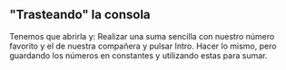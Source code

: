 ## "Trasteando" la consola
Tenemos que abrirla y:
Realizar una suma sencilla con nuestro número favorito y el de nuestra compañera y pulsar Intro.
Hacer lo mismo, pero guardando los números en constantes y utilizando estas para sumar.
